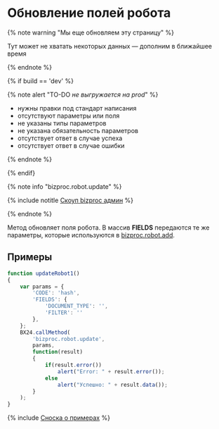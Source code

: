 # Обновление полей робота

{% note warning "Мы еще обновляем эту страницу" %}

Тут может не хватать некоторых данных — дополним в ближайшее время

{% endnote %}

{% if build == 'dev' %}

{% note alert "TO-DO _не выгружается на prod_" %}

- нужны правки под стандарт написания
- отсутствуют параметры или поля
- не указаны типы параметров
- не указана обязательность параметров
- отсутствует ответ в случае успеха
- отсутствует ответ в случае ошибки

{% endnote %}

{% endif}

{% note info "bizproc.robot.update" %}

{% include notitle [Скоуп bizproc админ](../_includes/scope-bizproc-admin.md) %}

{% endnote %}

Метод обновляет поля робота. В массив **FIELDS** передаются те же параметры, которые используются в [bizproc.robot.add](./bizproc-robot-add.md).

## Примеры

```js
function updateRobot1()
{
    var params = {
        'CODE': 'hash',
        'FIELDS': {
            'DOCUMENT_TYPE': '',
            'FILTER': ''
        },
    };
    BX24.callMethod(
        'bizproc.robot.update',
        params,
        function(result)
        {
            if(result.error())
                alert("Error: " + result.error());
            else
                alert("Успешно: " + result.data());
        }
    );
}
```

{% include [Сноска о примерах](../../../_includes/examples.md) %}
